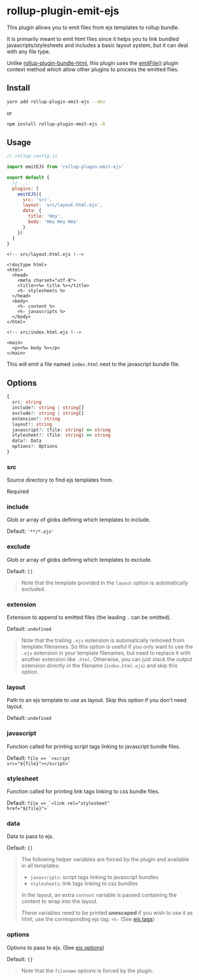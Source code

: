 # rollup-plugin-emit-ejs

This plugin allows you to emit files from ejs templates to rollup bundle.

It is primarily meant to emit html files since it helps you to link bundled javascripts/stylesheets and includes a basic layout system, but it can deal with any file type.

Unlike [rollup-plugin-bundle-html](https://github.com/haifeng2013/rollup-plugin-bundle-html), this plugin uses the [emitFile()](https://rollupjs.org/guide/en/#thisemitfileemittedfile-emittedchunk--emittedasset--string) plugin context method which allow other plugins to process the emitted files.

## Install

```bash
yarn add rollup-plugin-emit-ejs --dev
```

or

```bash
npm install rollup-plugin-emit-ejs -D
```

## Usage

```javascript
// rollup.config.js

import emitEJS from 'rollup-plugin-emit-ejs'

export default {
  // ...
  plugins: [
    emitEJS({
      src: 'src',
      layout: 'src/layout.html.ejs',
      data: {
        title: 'Hey',
        body: 'Hey Hey Hey'
      }
    })
  ]
}
```

```ejs
<!-- src/layout.html.ejs !-->

<!doctype html>
<html>
  <head>
    <meta charset="utf-8">
    <title><%= title %></title>
    <%- stylesheets %>
  </head>
  <body>
    <%- content %>
    <%- javascripts %>
  </body>
</html>
```

```ejs
<!-- src/index.html.ejs !-->

<main>
  <p><%= body %></p>
</main>
```

This will emit a file named `index.html` next to the javascript bundle file.

## Options

```typescript
{
  src: string
  include?: string | string[]
  exclude?: string | string[]
  extension?: string
  layout?: string
  javascript?: (file: string) => string
  stylesheet?: (file: string) => string
  data?: Data
  options?: Options
}
```

### src

Source directory to find ejs templates from.

Required

### include

Glob or array of globs defining which templates to include.

Default: `'**/*.ejs'`
  
### exclude

Glob or array of globs defining which templates to exclude.

Default: `[]`

> Note that the template provided in the `layout` option is automatically excluded.

### extension

Extension to append to emitted files (the leading `.` can be omitted).

Default: `undefined`

> Note that the trailing `.ejs` extension is automatically removed from template filenames. So this option is useful if you only want to use the `.ejs` extension in your template filenames, but need to replace it with another extension like `.html`. Otherwise, you can just stack the output extension directly in the filename (`index.html.ejs`) and skip this option.

### layout

Path to an ejs template to use as layout. Skip this option if you don't need layout.

Default: `undefined`

### javascript

Function called for printing script tags linking to javascript bundle files.

Default: <code>file => &grave;&lt;script src="${file}"&gt;&lt;/script&gt;&grave;</code>

### stylesheet

Function called for printing link tags linking to css bundle files.

Default: <code>file => &grave;&lt;link rel="stylesheet" href="${file}"&gt;&grave;</code>

### data

Data to pass to ejs.

Default: `{}`

> The following helper variables are forced by the plugin and available in all templates:
> - `javascripts`: script tags linking to javascript bundles
> - `stylesheets`: link tags linking to css bundles
>
> In the layout, an extra `content` variable is passed containing the content to wrap into the layout.
>
> These variables need to be printed **unescaped** if you wish to use it as html, use the corresponding ejs tag: `<%-` (See [ejs tags](https://github.com/mde/ejs#tags))

### options

Options to pass to ejs. (See [ejs options](https://github.com/mde/ejs#options))

Default: `{}`

> Note that the `filename` options is forced by the plugin.
